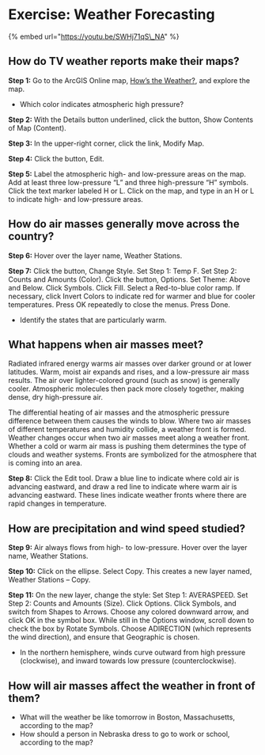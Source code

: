 # Exercise: Weather Forecasting

{% embed url="https://youtu.be/SWHj71qS\_NA" %}

## How do TV weather reports make their maps?

**Step 1:** Go to the ArcGIS Online map, [How’s the Weather?](https://education.maps.arcgis.com/home/webmap/viewer.html?webmap=fac7e84e4bfc4de89f61027326a447d2), and explore the map.

* Which color indicates atmospheric high pressure?

**Step 2:** With the Details button underlined, click the button, Show Contents of Map \(Content\).

**Step 3:** In the upper-right corner, click the link, Modify Map.

**Step 4:** Click the button, Edit.

**Step 5:** Label the atmospheric high- and low-pressure areas on the map. Add at least three low-pressure “L” and three high-pressure “H” symbols. Click the text marker labeled H or L. Click on the map, and type in an H or L to indicate high- and low-pressure areas.

## How do air masses generally move across the country?

**Step 6:** Hover over the layer name, Weather Stations.

**Step 7:** Click the button, Change Style. Set Step 1: Temp F. Set Step 2: Counts and Amounts \(Color\). Click the button, Options. Set Theme: Above and Below. Click Symbols. Click Fill. Select a Red-to-blue color ramp. If necessary, click Invert Colors to indicate red for warmer and blue for cooler temperatures. Press OK repeatedly to close the menus. Press Done.

* Identify the states that are particularly warm.

## What happens when air masses meet?

Radiated infrared energy warms air masses over darker ground or at lower latitudes. Warm, moist air expands and rises, and a low-pressure air mass results. The air over lighter-colored ground \(such as snow\) is generally cooler. Atmospheric molecules then pack more closely together, making dense, dry high-pressure air.

The differential heating of air masses and the atmospheric pressure difference between them causes the winds to blow. Where two air masses of different temperatures and humidity collide, a weather front is formed. Weather changes occur when two air masses meet along a weather front. Whether a cold or warm air mass is pushing them determines the type of clouds and weather systems. Fronts are symbolized for the atmosphere that is coming into an area.



**Step 8:** Click the Edit tool. Draw a blue line to indicate where cold air is advancing eastward, and draw a red line to indicate where warm air is advancing eastward. These lines indicate weather fronts where there are rapid changes in temperature.

## How are precipitation and wind speed studied?

**Step 9:** Air always flows from high- to low-pressure. Hover over the layer name, Weather Stations.

**Step 10:** Click on the ellipse. Select Copy. This creates a new layer named, Weather Stations – Copy.

**Step 11:** On the new layer, change the style: Set Step 1: AVERASPEED. Set Step 2: Counts and Amounts \(Size\). Click Options. Click Symbols, and switch from Shapes to Arrows. Choose any colored downward arrow, and click OK in the symbol box. While still in the Options window, scroll down to check the box by Rotate Symbols. Choose ADIRECTION \(which represents the wind direction\), and ensure that Geographic is chosen.

* In the northern hemisphere, winds curve outward from high pressure \(clockwise\), and inward towards low pressure \(counterclockwise\).



## How will air masses affect the weather in front of them?

* What will the weather be like tomorrow in Boston, Massachusetts, according to the map?
* How should a person in Nebraska dress to go to work or school, according to the map?

